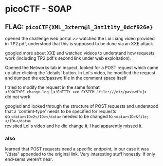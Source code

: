 # picoCTF - SOAP

## **FLAG**: `picoCTF{XML_3xtern@l_3nt1t1ty_0dcf926e}`

opened the challenge web portal   >> watched the Loi Liang video provided in TP2.pdf, understood that this is supposed to be done via an XXE attack. 

googled more about XXE and watched videos to understand how requests work (including TP2.pdf's second link under web exploitation).  

Opened the Networks tab in inspect, looked for a POST request which came up after clicking the 'details' button. 
In Loi's video, he modified the request and dumped the etc/passwd file in the comment space itself  

I tried to modify the request in the same format  
`<!DOCTYPE change-log [<!ENTITY xxe SYSTEM "file:///etc/passwd">]>`  
did not work  

googled and looked through the structure of POST requests and understood that a 'content-type' needs to be specified for requests  
so `<data><ID>2</ID></data>` needed to be changed to `<data><ID>&file;</ID></data>`  
revisited Loi's video and he did change it, I had apparently missed it.  

### also
learned that POST requests need a specific endpoint, in our case it was "/data" appended to the original link. Very interesting stuff honestly. If only end-sems weren't near.
